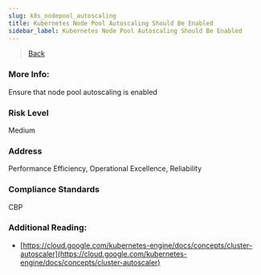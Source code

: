 ```yaml
---
slug: k8s_nodepool_autoscaling
title: Kubernetes Node Pool Autoscaling Should Be Enabled
sidebar_label: Kubernetes Node Pool Autoscaling Should Be Enabled
---
```

> [Back](../../gcpkubemonitoring)

### More Info:
Ensure that node pool autoscaling is enabled

### Risk Level
Medium

### Address
Performance Efficiency, Operational Excellence, Reliability

### Compliance Standards
CBP

### Additional Reading:
- [https://cloud.google.com/kubernetes-engine/docs/concepts/cluster-autoscaler](https://cloud.google.com/kubernetes-engine/docs/concepts/cluster-autoscaler) 
